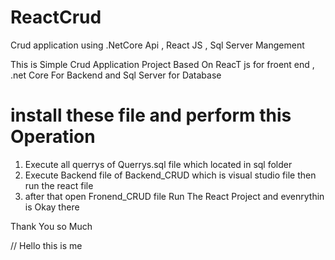 # ReactCrud

Crud application using .NetCore Api , React JS , Sql Server Mangement

This is Simple Crud Application Project Based On ReacT js for froent end , .net Core For Backend and Sql Server for Database

# install these file and perform this Operation

1. Execute all querrys of Querrys.sql file which located in sql folder
2. Execute Backend file of Backend_CRUD which is visual studio file then run the react file
3. after that open Fronend_CRUD file Run The React Project and evenrythin is Okay there

Thank You so Much

// Hello this is me
